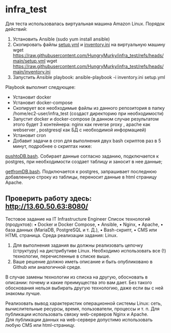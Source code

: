 # infra_test
Для теста использовалась виртуальная машина Amazon Linux. 
Порядок действий:
1) Установить Ansible (sudo yum install ansible)
2) Скопировать файлы [setup.yml](https://github.com/HungryMurky/infra_test/blob/main/setup.yml) и [inventory.ini](https://github.com/HungryMurky/infra_test/blob/main/inventory.ini) на виртуальную машину
wget https://raw.githubusercontent.com/HungryMurky/infra_test/refs/heads/main/setup.yml
wget https://raw.githubusercontent.com/HungryMurky/infra_test/refs/heads/main/inventory.ini
4) Запустить Ansible playbook: ansible-playbook -i inventory.ini setup.yml

Playbook выполнит следующее:
- Установит docker
- Установит docker-compose
- Скопирует все необходимые файлы из данного репозитория в папку /home/ec2-user/infra_test (создаст директорию при необходимости)
- Запустит docker и docker-compose (в данном случае результатом этого будет 3 контейнера: nginx как reverse proxy , apache как webserver , postgresql как БД с необходимой информацией)
- Установит cron
- Добавит задачи в cron для выполнения двух bash скриптов раз в 5 минут, подробнее о скриптах ниже:

[pushtoDB.bash](https://github.com/HungryMurky/infra_test/blob/main/pushtoDB.bash). Собирает данные согласно заданию, подключается к postgres, при необходимости создает таблицу и заносит в нее данные;

[getfromDB.bash](https://github.com/HungryMurky/infra_test/blob/main/getfromDB.bash). Подключается к postgres, запрашивает последнюю добавленную строку из таблицы, переносит данные в html страницу Apache.

Проверить работу здесь: http://13.60.50.63:8080/
-----------------------------------------------------------------------------------------------------------------------------------------------------------------------------------------------------------
Тестовое задание на IT Infrastructure Engineer
Список технологий (продуктов): 
•	Docker и Docker Compose, 
•	Ansible, 
•	Nginx, 
•	Apache, 
•	база данных (MariaDB, PostgreSQL и т. Д.), 
•	Bash-скрипт, 
•	CMS или HTML страница.
Среда реализации задания: Linux.

1.	Для выполнения задания вы должны реализовать цепочку (структуру) на дистрибутиве Linux. Необходимо использовать все (!) технологии, перечисленные в списке выше. 
2.	Ваше решение должно иметь описание и быть опубликовано в Github или аналогичной среде.

В случае замены технологии из списка на другую, обосновать в описании: почему и какие преимущества это вам дает. Без такого обоснования нельзя выбирать другую технологию, даже если вы с ней знакомы лучше.

Реализовать вывод характеристик операционной системы Linux: сеть, вычислительные ресурсы, время, пользователи, процессы и т. п.
Для публикации использовать связку web-серверов Nginx и Apache.  
Для публикации данных на web-сервере допустимо использовать любую CMS или html-страницу.
